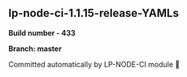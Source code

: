 ## lp-node-ci-1.1.15-release-YAMLs

**Build number - 433**

**Branch: master**

 Committed automatically by LP-NODE-CI module :rocket: